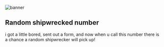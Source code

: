 ![banner](./banner.png)

## Random shipwrecked number

i got a little bored, sent out a form, and now when u call this number there is a chance a random shipwrecker will pick up!
